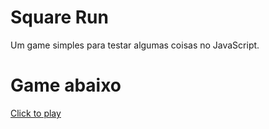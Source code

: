 # Square Run
 Um game simples para testar algumas coisas no JavaScript.

<h1>Game abaixo</h1>
<a href="https://ricardocamarinha.github.io/projeto-SquareTheGame/" target="_blank">Click to play</a>
